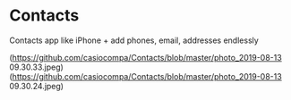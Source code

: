 # Contacts
Contacts app like iPhone + add phones, email, addresses endlessly

(https://github.com/casiocompa/Contacts/blob/master/photo_2019-08-13 09.30.33.jpeg)
(https://github.com/casiocompa/Contacts/blob/master/photo_2019-08-13 09.30.24.jpeg)
